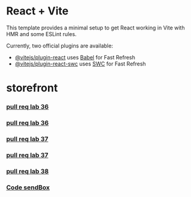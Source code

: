 # React + Vite

This template provides a minimal setup to get React working in Vite with HMR and some ESLint rules.

Currently, two official plugins are available:

- [@vitejs/plugin-react](https://github.com/vitejs/vite-plugin-react/blob/main/packages/plugin-react/README.md) uses [Babel](https://babeljs.io/) for Fast Refresh
- [@vitejs/plugin-react-swc](https://github.com/vitejs/vite-plugin-react-swc) uses [SWC](https://swc.rs/) for Fast Refresh
# storefront


### [pull req lab 36](https://github.com/Mohammad-Aljamal/storefront/pull/1)
### [pull req lab 36](https://github.com/Mohammad-Aljamal/storefront/pull/3)

### [pull req lab 37](https://github.com/Mohammad-Aljamal/storefront/pull/5)
### [pull req lab 37](https://github.com/Mohammad-Aljamal/storefront/pull/7)

### [pull req lab 38](https://github.com/Mohammad-Aljamal/storefront/pull/8)

### [Code sendBox](https://gg2z9c-5173.csb.app/)
